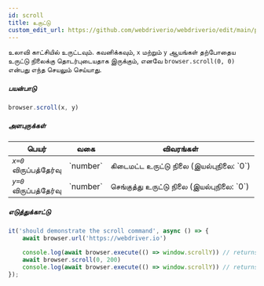 ```yaml
---
id: scroll
title: உருட்டு
custom_edit_url: https://github.com/webdriverio/webdriverio/edit/main/packages/webdriverio/src/commands/browser/scroll.ts
---
```


உலாவி காட்சியில் உருட்டவும். கவனிக்கவும், `x` மற்றும் `y` ஆயங்கள் தற்போதைய
உருட்டு நிலைக்கு தொடர்புடையதாக இருக்கும், எனவே `browser.scroll(0, 0)` என்பது எந்த செயலும் செய்யாது.

##### பயன்பாடு

```js
browser.scroll(x, y)
```

##### அளபுருக்கள்

<table>
  <thead>
    <tr>
      <th>பெயர்</th><th>வகை</th><th>விவரங்கள்</th>
    </tr>
  </thead>
  <tbody>
    <tr>
      <td><code><var>x=0</var></code><br /><span className="label labelWarning">விருப்பத்தேர்வு</span></td>
      <td>`number`</td>
      <td>கிடைமட்ட உருட்டு நிலை (இயல்புநிலை: `0`)</td>
    </tr>
    <tr>
      <td><code><var>y=0</var></code><br /><span className="label labelWarning">விருப்பத்தேர்வு</span></td>
      <td>`number`</td>
      <td>செங்குத்து உருட்டு நிலை (இயல்புநிலை: `0`)</td>
    </tr>
  </tbody>
</table>

##### எடுத்துக்காட்டு

```js title="scroll.js"
it('should demonstrate the scroll command', async () => {
    await browser.url('https://webdriver.io')

    console.log(await browser.execute(() => window.scrollY)) // returns 0
    await browser.scroll(0, 200)
    console.log(await browser.execute(() => window.scrollY)) // returns 200
});
```